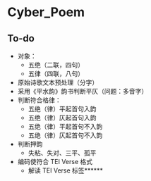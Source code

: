 # Cyber_Poem

## To-do

+ 对象：
    + 五绝（二联，四句）
    + 五律（四联，八句）
+ 原始诗歌文本预处理（分字）
+ 采用《平水韵》韵书判断平仄（问题：多音字）
+ 判断符合格律：
    + 五绝（律）平起首句入韵
    + 五绝（律）仄起首句入韵
    + 五绝（律）平起首句不入韵
    + 五绝（律）仄起首句不入韵
+ 判断押韵
    + 失粘、失对、三平、孤平
+ 编码使符合 TEI Verse 格式
    + 解读 TEI Verse 标签******
